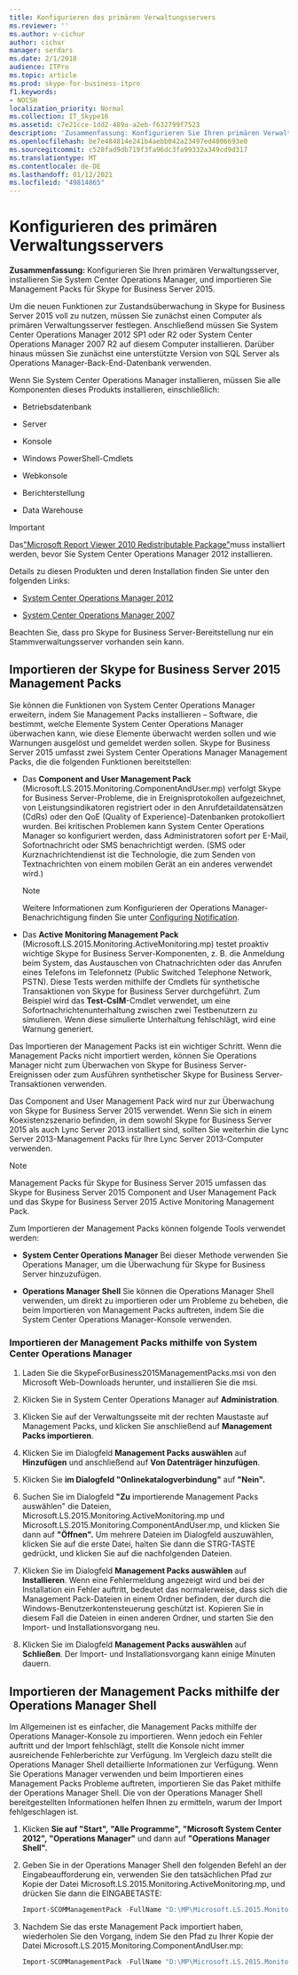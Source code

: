 ```yaml
---
title: Konfigurieren des primären Verwaltungsservers
ms.reviewer: ''
ms.author: v-cichur
author: cichur
manager: serdars
ms.date: 2/1/2018
audience: ITPro
ms.topic: article
ms.prod: skype-for-business-itpro
f1.keywords:
- NOCSH
localization_priority: Normal
ms.collection: IT_Skype16
ms.assetid: c7e21cce-1dd2-489a-a2eb-f632799f7523
description: 'Zusammenfassung: Konfigurieren Sie Ihren primären Verwaltungsserver, installieren Sie System Center Operations Manager, und importieren Sie Management Packs für Skype for Business Server 2015.'
ms.openlocfilehash: be7e484814e241b4aebb042a23497ed4806693e0
ms.sourcegitcommit: c528fad9db719f3fa96dc3fa99332a349cd9d317
ms.translationtype: MT
ms.contentlocale: de-DE
ms.lasthandoff: 01/12/2021
ms.locfileid: "49814865"
---
```

# <a name="configure-the-primary-management-server"></a>Konfigurieren des primären Verwaltungsservers

**Zusammenfassung:** Konfigurieren Sie Ihren primären Verwaltungsserver, installieren Sie System Center Operations Manager, und importieren Sie Management Packs für Skype for Business Server 2015.

Um die neuen Funktionen zur Zustandsüberwachung in Skype for Business Server 2015 voll zu nutzen, müssen Sie zunächst einen Computer als primären Verwaltungsserver festlegen. Anschließend müssen Sie System Center Operations Manager 2012 SP1 oder R2 oder System Center Operations Manager 2007 R2 auf diesem Computer installieren. Darüber hinaus müssen Sie zunächst eine unterstützte Version von SQL Server als Operations Manager-Back-End-Datenbank verwenden.

Wenn Sie System Center Operations Manager installieren, müssen Sie alle Komponenten dieses Produkts installieren, einschließlich:

- Betriebsdatenbank

- Server

- Konsole

- Windows PowerShell-Cmdlets

- Webkonsole

- Berichterstellung

- Data Warehouse

> [!IMPORTANT]
> Das["Microsoft Report Viewer 2010 Redistributable Package"](https://www.microsoft.com/download/details.aspx?id=6442)muss installiert werden, bevor Sie System Center Operations Manager 2012 installieren.

Details zu diesen Produkten und deren Installation finden Sie unter den folgenden Links:

- [System Center Operations Manager 2012](https://go.microsoft.com/fwlink/p/?linkid=257527)

- [System Center Operations Manager 2007](https://technet.microsoft.com/library/bb735860.aspx)

Beachten Sie, dass pro Skype for Business Server-Bereitstellung nur ein Stammverwaltungsserver vorhanden sein kann.

## <a name="importing-the-skype-for-business-server-2015-management-packs"></a>Importieren der Skype for Business Server 2015 Management Packs

Sie können die Funktionen von System Center Operations Manager erweitern, indem Sie Management Packs installieren – Software, die bestimmt, welche Elemente System Center Operations Manager überwachen kann, wie diese Elemente überwacht werden sollen und wie Warnungen ausgelöst und gemeldet werden sollen. Skype for Business Server 2015 umfasst zwei System Center Operations Manager Management Packs, die die folgenden Funktionen bereitstellen:

- Das **Component and User Management Pack** (Microsoft.LS.2015.Monitoring.ComponentAndUser.mp) verfolgt Skype for Business Server-Probleme, die in Ereignisprotokollen aufgezeichnet, von Leistungsindikatoren registriert oder in den Anrufdetaildatensätzen (CdRs) oder den QoE (Quality of Experience)-Datenbanken protokolliert wurden. Bei kritischen Problemen kann System Center Operations Manager so konfiguriert werden, dass Administratoren sofort per E-Mail, Sofortnachricht oder SMS benachrichtigt werden. (SMS oder Kurznachrichtendienst ist die Technologie, die zum Senden von Textnachrichten von einem mobilen Gerät an ein anderes verwendet wird.)

    > [!NOTE]
    >  Weitere Informationen zum Konfigurieren der Operations Manager-Benachrichtigung finden Sie unter [Configuring Notification](https://go.microsoft.com/fwlink/p/?LinkID=268785&amp;amp;clcid=0x409).

- Das **Active Monitoring Management Pack** (Microsoft.LS.2015.Monitoring.ActiveMonitoring.mp) testet proaktiv wichtige Skype for Business Server-Komponenten, z. B. die Anmeldung beim System, das Austauschen von Chatnachrichten oder das Anrufen eines Telefons im Telefonnetz (Public Switched Telephone Network, PSTN). Diese Tests werden mithilfe der Cmdlets für synthetische Transaktionen von Skype for Business Server durchgeführt. Zum Beispiel wird das **Test-CsIM**-Cmdlet verwendet, um eine Sofortnachrichtenunterhaltung zwischen zwei Testbenutzern zu simulieren. Wenn diese simulierte Unterhaltung fehlschlägt, wird eine Warnung generiert.

Das Importieren der Management Packs ist ein wichtiger Schritt. Wenn die Management Packs nicht importiert werden, können Sie Operations Manager nicht zum Überwachen von Skype for Business Server-Ereignissen oder zum Ausführen synthetischer Skype for Business Server-Transaktionen verwenden.

Das Component and User Management Pack wird nur zur Überwachung von Skype for Business Server 2015 verwendet. Wenn Sie sich in einem Koexistenzszenario befinden, in dem sowohl Skype for Business Server 2015 als auch Lync Server 2013 installiert sind, sollten Sie weiterhin die Lync Server 2013-Management Packs für Ihre Lync Server 2013-Computer verwenden.

> [!NOTE]
> Management Packs für Skype for Business Server 2015 umfassen das Skype for Business Server 2015 Component and User Management Pack und das Skype for Business Server 2015 Active Monitoring Management Pack.

Zum Importieren der Management Packs können folgende Tools verwendet werden:

- **System Center Operations Manager** Bei dieser Methode verwenden Sie Operations Manager, um die Überwachung für Skype for Business Server hinzuzufügen.

- **Operations Manager Shell** Sie können die Operations Manager Shell verwenden, um direkt zu importieren oder um Probleme zu beheben, die beim Importieren von Management Packs auftreten, indem Sie die System Center Operations Manager-Konsole verwenden.

### <a name="importing-the-management-packs-by-using-system-center-operations-manager"></a>Importieren der Management Packs mithilfe von System Center Operations Manager

1. Laden Sie die SkypeForBusiness2015ManagementPacks.msi von den Microsoft Web-Downloads herunter, und installieren Sie die msi.

2. Klicken Sie in System Center Operations Manager auf **Administration**.

3. Klicken Sie auf der Verwaltungsseite mit der rechten Maustaste auf Management Packs, und klicken Sie anschließend auf **Management Packs importieren**.

4. Klicken Sie im Dialogfeld **Management Packs auswählen** auf **Hinzufügen** und anschließend auf **Von Datenträger hinzufügen**.

5. Klicken Sie **im Dialogfeld "Onlinekatalogverbindung"** auf **"Nein".**

6. Suchen Sie im Dialogfeld **"Zu** importierende Management Packs auswählen" die Dateien, Microsoft.LS.2015.Monitoring.ActiveMonitoring.mp und Microsoft.LS.2015.Monitoring.ComponentAndUser.mp, und klicken Sie dann auf **"Öffnen".** Um mehrere Dateien im Dialogfeld auszuwählen, klicken Sie auf die erste Datei, halten Sie dann die STRG-TASTE gedrückt, und klicken Sie auf die nachfolgenden Dateien.

7. Klicken Sie im Dialogfeld **Management Packs auswählen** auf **Installieren**. Wenn eine Fehlermeldung angezeigt wird und bei der Installation ein Fehler auftritt, bedeutet das normalerweise, dass sich die Management Pack-Dateien in einem Ordner befinden, der durch die Windows-Benutzerkontensteuerung geschützt ist. Kopieren Sie in diesem Fall die Dateien in einen anderen Ordner, und starten Sie den Import- und Installationsvorgang neu.

8. Klicken Sie im Dialogfeld **Management Packs auswählen** auf **Schließen**. Der Import- und Installationsvorgang kann einige Minuten dauern.

## <a name="importing-the-management-packs-by-using-the-operations-manager-shell"></a>Importieren der Management Packs mithilfe der Operations Manager Shell

Im Allgemeinen ist es einfacher, die Management Packs mithilfe der Operations Manager-Konsole zu importieren. Wenn jedoch ein Fehler auftritt und der Import fehlschlägt, stellt die Konsole nicht immer ausreichende Fehlerberichte zur Verfügung. Im Vergleich dazu stellt die Operations Manager Shell detaillierte Informationen zur Verfügung. Wenn Sie Operations Manager verwenden und beim Importieren eines Management Packs Probleme auftreten, importieren Sie das Paket mithilfe der Operations Manager Shell. Die von der Operations Manager Shell bereitgestellten Informationen helfen Ihnen zu ermitteln, warum der Import fehlgeschlagen ist.

1. Klicken **Sie auf "Start",** **"Alle Programme",** **"Microsoft System Center 2012",** **"Operations Manager"** und dann auf **"Operations Manager Shell".**

2. Geben Sie in der Operations Manager Shell den folgenden Befehl an der Eingabeaufforderung ein, verwenden Sie den tatsächlichen Pfad zur Kopie der Datei Microsoft.LS.2015.Monitoring.ActiveMonitoring.mp, und drücken Sie dann die EINGABETASTE:

   ```PowerShell
   Import-SCOMManagementPack -FullName "D:\MP\Microsoft.LS.2015.Monitoring.ActiveMonitoring.mp"
   ```

3. Nachdem Sie das erste Management Pack importiert haben, wiederholen Sie den Vorgang, indem Sie den Pfad zu Ihrer Kopie der Datei Microsoft.LS.2015.Monitoring.ComponentAndUser.mp:

   ```PowerShell
   Import-SCOMManagementPack -FullName "D:\MP\Microsoft.LS.2015.Monitoring.ComponentAndUser.mp"
   ```
